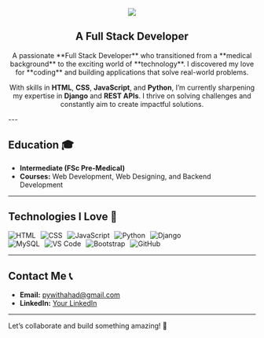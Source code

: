 <div align="center">
  <img src="https://readme-typing-svg.demolab.com?font=Poppins&weight=500&size=35&duration=400&pause=300&color=007BFF&center=true&vCenter=true&width=800&lines=Hi+there!+👋+I'm+Ahad;A+Passionate+Full-Stack+Developer;A+Passionate+Programmer🚀" />
</div>


<div align="center">

## **A Full Stack Developer**

</div>
<div align="center">
A passionate **Full Stack Developer** who transitioned from a **medical background** to the exciting world of **technology**. I discovered my love for **coding** and building applications that solve real-world problems.

With skills in **HTML**, **CSS**, **JavaScript**, and **Python**, I’m currently sharpening my expertise in **Django** and **REST APIs**. I thrive on solving challenges and constantly aim to create impactful solutions.
</div>
---

## **Education 🎓**
- **Intermediate (FSc Pre-Medical)**
- **Courses:** Web Development, Web Designing, and Backend Development

---

## **Technologies I Love 🚀**
<div align="center"  border-radius="10px" style="display: flex; gap: 10px;  border-radius=10px">
  <img src="https://img.shields.io/badge/HTML-%23E34F26.svg?style=for-the-badge&logo=html5&logoColor=white" alt="HTML">
  <img src="https://img.shields.io/badge/CSS-%231572B6.svg?style=for-the-badge&logo=css3&logoColor=white" alt="CSS">
  <img src="https://img.shields.io/badge/JavaScript-%23F7DF1E.svg?style=for-the-badge&logo=javascript&logoColor=black" alt="JavaScript">
  <img src="https://img.shields.io/badge/Python-%233776AB.svg?style=for-the-badge&logo=python&logoColor=white" alt="Python">
  <img src="https://img.shields.io/badge/Django-%23092E20.svg?style=for-the-badge&logo=django&logoColor=white" alt="Django">
</div>

<div align="center" style="display: flex; gap: 10px; border-radius=10px">
  <img src="https://img.shields.io/badge/MySQL-%234479A1.svg?style=for-the-badge&logo=mysql&logoColor=white" alt="MySQL">
  <img src="https://img.shields.io/badge/VS%20Code-%23007ACC.svg?style=for-the-badge&logo=visual-studio-code&logoColor=white" alt="VS Code">
  <img src="https://img.shields.io/badge/Bootstrap-%23563D7C.svg?style=for-the-badge&logo=bootstrap&logoColor=white" alt="Bootstrap">
  <img src="https://img.shields.io/badge/GitHub-%23181717.svg?style=for-the-badge&logo=github&logoColor=white" alt="GitHub">
</div>

---

## **Contact Me 📞**
- **Email:** [pywithahad@gmail.com](mailto:yourname@email.com)
- **LinkedIn:** [Your LinkedIn](https://www.linkedin.com/)


---

Let’s collaborate and build something amazing! 🚀
